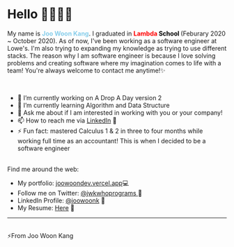 
<!--
**joowoonk/joowoonk** is a ✨ _special_ ✨ repository because its `README.md` (this file) appears on your GitHub profile.
-->






<h1 style="font-weight: bold">
Hello <span>👋🏼👨‍💻</span>
</h1>
<p>My name is <strong style="color: skyblue"> Joo Woon Kang</strong>. I graduated in <strong style="color: red">Lambda</strong><strong style="color:black"> School </strong> (Feburary 2020 ~ October 2020). As of now, I've been working as a software engineer at Lowe's. I'm also trying to expanding my knowledge as trying to use different stacks. The reason why I am software engineer is because I love solving problems and creating software where my imagination comes to life with a team! You're always welcome to contact me anytime!✨</p>

<br/>
<ul>
<li> 🔭 I’m currently working on A Drop A Day version 2</li>
<li> 🌱 I’m currently learning Algorithm and Data Structure</li>
<!--- 👯 I’m looking to collaborate on 
- 🤔 I’m looking for help with ...-->
<li> 💬 Ask me about if I am interested in working with you or your company!</li>
<li> 📫 How to reach me via <a target="_blank" href="https://www.linkedin.com/in/joowoonk/">LinkedIn</a> 📄</li> 
<li> ⚡ Fun fact: mastered Calculus 1 & 2 in three to four months while working full time as an accountant! This is when I decided to be a software engineer</li>
</ul>
<br/>
Find me around the web:
<ul>
    <li>My portfolio: <a target="_blank" href="https://joowoondev.vercel.app/">joowoondev.vercel.app</a>💻</li>
<li>Follow me on Twitter: <a target="_blank" href="https://twitter.com/jwkwhoprograms">
    @jwkwhoprograms </a> 💙
    <li>LinkedIn Profile: <a target="_blank" href="https://www.linkedin.com/in/joowoonk/">@joowoonk</a> 📄 </li>
    <li>My Resume: <a target="_blank" href="https://drive.google.com/file/d/1SMfAylPnbsnbL_FfRlCC7QfGmS7ccZVG/view">Here</a> 🤺 </li>
</ul>

<hr/>
<br>
<span>⚡From Joo Woon Kang</span>

